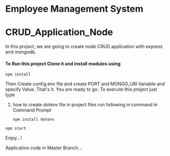 # Employee Management System 
# CRUD_Application_Node
In this project, we are going to create node CRUD application with express and mongodb.

#### To Run this project Clone it and install modules using
```
npm install
```

Then Create config.env file and create PORT and MONGO_URI Variable and specify Value.
That's it. You are ready to go. To execute this project just type
1) how to create dotenv file in project files
   run following in command in Command Prompt
   ````
   npm install dotenv
   ````
   
```
npm start
```

Enjoy...!

Application code in Master Branch...
